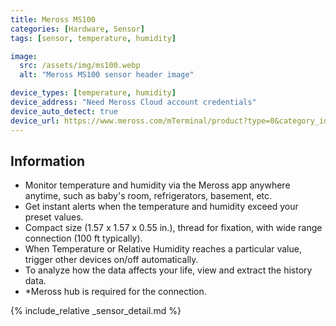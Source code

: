 ```yaml
---
title: Meross MS100
categories: [Hardware, Sensor]
tags: [sensor, temperature, humidity]

image:
  src: /assets/img/ms100.webp
  alt: "Meross MS100 sensor header image"

device_types: [temperature, humidity]
device_address: "Need Meross Cloud account credentials"
device_auto_detect: true
device_url: https://www.meross.com/mTerminal/product?type=0&category_id=29
---
```


## Information
- Monitor temperature and humidity via the Meross app anywhere anytime, such as baby's room, refrigerators, basement, etc.
- Get instant alerts when the temperature and humidity exceed your preset values.
- Compact size (1.57 x 1.57 x 0.55 in.), thread for fixation, with wide range connection (100 ft typically).
- When Temperature or Relative Humidity reaches a particular value, trigger other devices on/off automatically.
- To analyze how the data affects your life, view and extract the history data.
- *Meross hub is required for the connection.

{% include_relative _sensor_detail.md %}